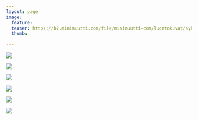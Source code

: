 ```yaml
---
layout: page
image:
  feature:
  teaser: https://b2.minimuutti.com/file/minimuutti-com/luontokuvat/syksy/4/DS61251-245px.jpg
  thumb:

---
```


![](https://b2.minimuutti.com/file/minimuutti-com/luontokuvat/syksy/4/DS61242-800px.jpg)

![](https://b2.minimuutti.com/file/minimuutti-com/luontokuvat/syksy/4/DS61247-800px.jpg)

![](https://b2.minimuutti.com/file/minimuutti-com/luontokuvat/syksy/4/DS61251-800px.jpg)

![](https://b2.minimuutti.com/file/minimuutti-com/luontokuvat/syksy/4/DS61255-800px.jpg)

![](https://b2.minimuutti.com/file/minimuutti-com/luontokuvat/syksy/4/DS61266-800px.jpg)

![](https://b2.minimuutti.com/file/minimuutti-com/luontokuvat/syksy/4/DS61253-800px.jpg)
